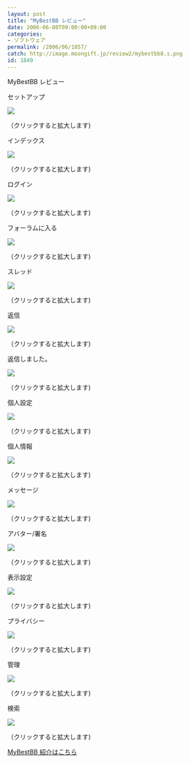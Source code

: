 ```yaml
---
layout: post
title: "MyBestBB レビュー"
date: 2006-06-08T09:00:00+09:00
categories:
- ソフトウェア
permalink: /2006/06/1857/
catch: http://image.moongift.jp/review2/mybestbb8.s.png
id: 1849
---
```

MyBestBB レビュー  
<!--more-->

セットアップ

  

[![](http://image.moongift.jp/review2/mybestbb1.s.png)](http://image.moongift.jp/review2/mybestbb1.png)  
  
（クリックすると拡大します)

  

インデックス

  

[![](http://image.moongift.jp/review2/mybestbb2.s.png)](http://image.moongift.jp/review2/mybestbb2.png)  
  
（クリックすると拡大します)

  

ログイン

  

[![](http://image.moongift.jp/review2/mybestbb3.s.png)](http://image.moongift.jp/review2/mybestbb3.png)  
  
（クリックすると拡大します)

  

フォーラムに入る

  

[![](http://image.moongift.jp/review2/mybestbb4.s.png)](http://image.moongift.jp/review2/mybestbb4.png)  
  
（クリックすると拡大します)

  

スレッド

  

[![](http://image.moongift.jp/review2/mybestbb5.s.png)](http://image.moongift.jp/review2/mybestbb5.png)  
  
（クリックすると拡大します)

  

返信

  

[![](http://image.moongift.jp/review2/mybestbb6.s.png)](http://image.moongift.jp/review2/mybestbb6.png)  
  
（クリックすると拡大します)

  

返信しました。

  

[![](http://image.moongift.jp/review2/mybestbb7.s.png)](http://image.moongift.jp/review2/mybestbb7.png)  
  
（クリックすると拡大します)

  

個人設定

  

[![](http://image.moongift.jp/review2/mybestbb8.s.png)](http://image.moongift.jp/review2/mybestbb8.png)  
  
（クリックすると拡大します)

  

個人情報

  

[![](http://image.moongift.jp/review2/mybestbb9.s.png)](http://image.moongift.jp/review2/mybestbb9.png)  
  
（クリックすると拡大します)

  

メッセージ

  

[![](http://image.moongift.jp/review2/mybestbb10.s.png)](http://image.moongift.jp/review2/mybestbb10.png)  
  
（クリックすると拡大します)

  

アバター/署名

  

[![](http://image.moongift.jp/review2/mybestbb11.s.png)](http://image.moongift.jp/review2/mybestbb11.png)  
  
（クリックすると拡大します)

  

表示設定

  

[![](http://image.moongift.jp/review2/mybestbb12.s.png)](http://image.moongift.jp/review2/mybestbb12.png)  
  
（クリックすると拡大します)

  

プライバシー

  

[![](http://image.moongift.jp/review2/mybestbb13.s.png)](http://image.moongift.jp/review2/mybestbb13.png)  
  
（クリックすると拡大します)

  

管理

  

[![](http://image.moongift.jp/review2/mybestbb14.s.png)](http://image.moongift.jp/review2/mybestbb14.png)  
  
（クリックすると拡大します)

  

検索

  

[![](http://image.moongift.jp/review2/mybestbb15.s.png)](http://image.moongift.jp/review2/mybestbb15.png)  
  
（クリックすると拡大します)

  

[MyBestBB 紹介はこちら](http://oss.moongift.jp/intro/i-1852.html)

